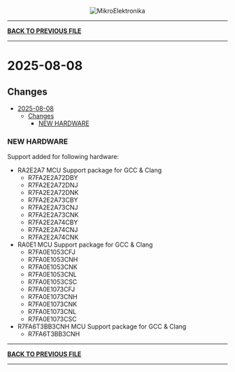 <p align="center">
  <img src="http://www.mikroe.com/img/designs/beta/logo_small.png?raw=true" alt="MikroElektronika"/>
</p>

---

**[BACK TO PREVIOUS FILE](../changelog.md)**

---

# 2025-08-08

## Changes

- [2025-08-08](#2025-08-08)
  - [Changes](#changes)
    - [NEW HARDWARE](#new-hardware)

### NEW HARDWARE

Support added for following hardware:

+ RA2E2A7 MCU Support package for GCC & Clang
  + R7FA2E2A72DBY
  + R7FA2E2A72DNJ
  + R7FA2E2A72DNK
  + R7FA2E2A73CBY
  + R7FA2E2A73CNJ
  + R7FA2E2A73CNK
  + R7FA2E2A74CBY
  + R7FA2E2A74CNJ
  + R7FA2E2A74CNK
+ RA0E1 MCU Support package for GCC & Clang
  + R7FA0E1053CFJ
  + R7FA0E1053CNH
  + R7FA0E1053CNK
  + R7FA0E1053CNL
  + R7FA0E1053CSC
  + R7FA0E1073CFJ
  + R7FA0E1073CNH
  + R7FA0E1073CNK
  + R7FA0E1073CNL
  + R7FA0E1073CSC
+ R7FA6T3BB3CNH MCU Support package for GCC & Clang
  + R7FA6T3BB3CNH

---

**[BACK TO PREVIOUS FILE](../changelog.md)**

---
